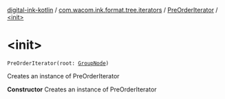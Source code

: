 [digital-ink-kotlin](../../index.md) / [com.wacom.ink.format.tree.iterators](../index.md) / [PreOrderIterator](index.md) / [&lt;init&gt;](./-init-.md)

# &lt;init&gt;

`PreOrderIterator(root: `[`GroupNode`](../../com.wacom.ink.format.tree.groups/-group-node/index.md)`)`

Creates an instance of PreOrderIterator

**Constructor**
Creates an instance of PreOrderIterator

